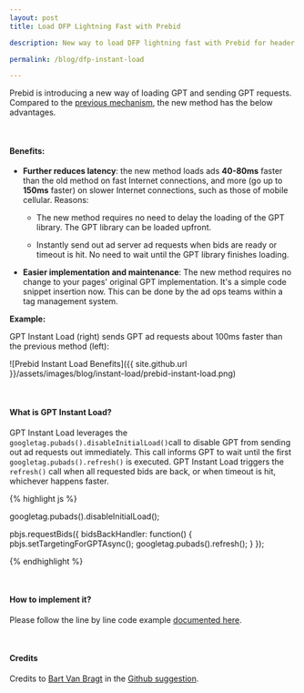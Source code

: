 ```yaml
---
layout: post
title: Load DFP Lightning Fast with Prebid

description: New way to load DFP lightning fast with Prebid for header bidding.

permalink: /blog/dfp-instant-load

---
```


Prebid is introducing a new way of loading GPT and sending GPT requests. Compared to the [previous mechanism](/dev-docs/examples/basic-example.html), the new method has the below advantages.

<br>

#### Benefits:

- **Further reduces latency**: the new method loads ads **40-80ms** faster than the old method on fast Internet connections, and more (go up to **150ms** faster) on slower Internet connections, such as those of mobile cellular. Reasons:

	- The new method requires no need to delay the loading of the GPT library. The GPT library can be loaded upfront.

	- Instantly send out ad server ad requests when bids are ready or timeout is hit. No need to wait until the GPT library finishes loading.

- **Easier implementation and maintenance**: The new method requires no change to your pages' original GPT implementation. It's a simple code snippet insertion now. This can be done by the ad ops teams within a tag management system.

**Example:**

GPT Instant Load (right) sends GPT ad requests about 100ms faster than the previous method (left):

![Prebid Instant Load Benefits]({{ site.github.url }}/assets/images/blog/instant-load/prebid-instant-load.png)

<br>

#### What is GPT Instant Load?

GPT Instant Load leverages the `googletag.pubads().disableInitialLoad()`call to disable GPT from sending out ad requests out immediately. This call informs GPT to wait until the first `googletag.pubads().refresh()` is executed. GPT Instant Load triggers the `refresh()` call when all requested bids are back, or when timeout is hit, whichever happens faster.

{% highlight js %}

googletag.pubads().disableInitialLoad();

pbjs.requestBids({
  bidsBackHandler: function() {
    pbjs.setTargetingForGPTAsync();
    googletag.pubads().refresh();
  }
});

{% endhighlight %}

<br>

#### How to implement it?

Please follow the line by line code example [documented here](/dev-docs/examples/instant-load.html).

<br>

#### Credits

Credits to [Bart Van Bragt](https://github.com/BartVB) in the [Github suggestion](https://github.com/prebid/Prebid.js/issues/276).
